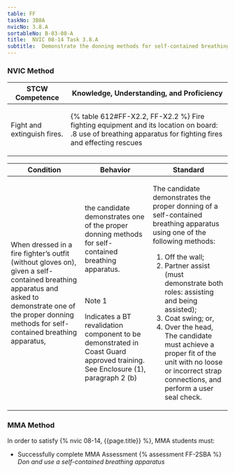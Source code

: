 ```yaml
---
table: FF
taskNo: 3B8A
nvicNo: 3.8.A 
sortableNo: B-03-08-A
title:  NVIC 08-14 Task 3.8.A
subtitle:  Demonstrate the donning methods for self-contained breathing apparatus
---
```






### NVIC Method

<a style="display:none;" onclick="togglevisibility('nvic_methods')" >Show NVIC method.</a>

<div id='nvic_methods' class='show'>

<table>
<thead>
<tr>
<th class='forty'> STCW Competence </th>
<th class='sixty'> Knowledge, Understanding, and Proficiency </th>
</tr>
</thead>

<tbody>
<tr><td markdown='1'>

Fight and extinguish fires.

</td><td markdown='1'>

{% table 612#FF-X2.2, FF-X2.2 %} Fire fighting equipment and its location on board:
.8  use of breathing apparatus for fighting fires and effecting rescues

</td></tr>


</tbody>
</table>


<table>
<thead>
<tr><th class='twenty'>  Condition </th><th class='twenty'> Behavior </th><th  class='sixty'>Standard </th></tr>
</thead>
<tbody >



<tr><td markdown='1'>

When dressed in a fire fighter’s outfit (without gloves on), given a self- contained breathing apparatus and asked to demonstrate one of the proper donning methods for self-contained breathing apparatus,

</td><td markdown='1'>

the candidate demonstrates one of the proper donning methods for self- contained breathing apparatus.

<br>

<div class="tooltip" markdown='1'>

Note 1

Indicates a BT revalidation component to be demonstrated in Coast Guard approved training. See Enclosure (1), paragraph 2 (b)

</div>


</td><td markdown='1'>

The candidate demonstrates the proper donning of a self-contained breathing apparatus using one of the following methods:
 
1. Off the wall; 
2. Partner assist (must demonstrate both roles:
 assisting and being assisted); 
3. Coat swing; or, 
4. Over the head, The candidate must achieve a proper fit of the unit with no loose or incorrect strap connections, and perform a user seal check.

</td></tr>
</tbody>
</table>
</div>


### MMA Method

In order to satisfy  {% nvic 08-14, {{page.title}}  %}, MMA students must:

* Successfully complete MMA Assessment {% assessment FF-2SBA %} *Don and use a self-contained breathing apparatus*
